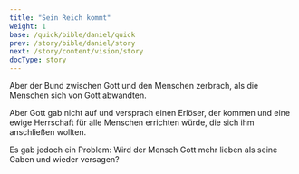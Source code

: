 ```yaml
---
title: "Sein Reich kommt"
weight: 1
base: /quick/bible/daniel/quick
prev: /story/bible/daniel/story
next: /story/content/vision/story
docType: story
---
```



Aber der Bund zwischen Gott und den Menschen zerbrach, als die Menschen sich von Gott abwandten. 

Aber Gott gab nicht auf und versprach einen Erlöser, der kommen und eine ewige Herrschaft für alle Menschen errichten würde, die sich ihm anschließen wollten.

Es gab jedoch ein Problem: Wird der Mensch Gott mehr lieben als seine Gaben und wieder versagen?